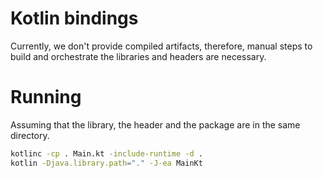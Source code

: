 # Kotlin bindings

Currently, we don't provide compiled artifacts, therefore, manual steps to build and orchestrate the libraries and
headers are necessary.

# Running

Assuming that the library, the header and the package are in the same directory.

```bash
kotlinc -cp . Main.kt -include-runtime -d .
kotlin -Djava.library.path="." -J-ea MainKt
```
